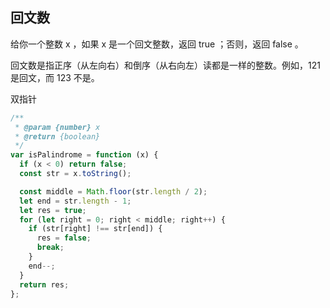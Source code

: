 ## 回文数

给你一个整数 x ，如果 x 是一个回文整数，返回 true ；否则，返回 false 。

回文数是指正序（从左向右）和倒序（从右向左）读都是一样的整数。例如，121 是回文，而 123 不是。


双指针
```js
/**
 * @param {number} x
 * @return {boolean}
 */
var isPalindrome = function (x) {
  if (x < 0) return false;
  const str = x.toString();

  const middle = Math.floor(str.length / 2);
  let end = str.length - 1;
  let res = true;
  for (let right = 0; right < middle; right++) {
    if (str[right] !== str[end]) {
      res = false;
      break;
    }
    end--;
  }
  return res;
};
```

